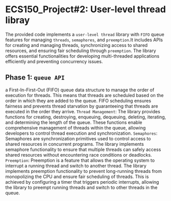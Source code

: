 # ECS150_Project#2: User-level thread libray
The provided code implements a `user-level thread` 
library with `FIFO`  queue features for managing 
`threads`, `semaphores`, and `preemption`.It 
includes APIs for creating and managing 
threads, synchronizing access to shared resources, 
and ensuring fair scheduling through `preemption`. 
The library offers essential functionalities for 
developing multi-threaded applications efficiently 
and preventing concurrency issues.

## Phase 1: `queue API`
a First-In-First-Out (FIFO) queue data structure 
to manage the order of execution for 
threads. This means that threads are scheduled based 
on the order in which they are added to the queue.
FIFO scheduling ensures fairness and prevents thread 
starvation by guaranteeing that threads are executed
in the order they arrive.
`Thread Management`: The library provides functions for
creating, destroying, enqueuing, dequeuing, deleting, 
iterating, and determining the length of the queue. 
These functions enable comprehensive management 
of threads within the queue, allowing developers to 
control thread execution 
and synchronization.
`Semaphores`: Semaphores are synchronization primitives
used to control access to shared resources in 
concurrent programs. The library implements semaphore 
functionality to ensure that multiple threads can 
safely access shared resources
without encountering race conditions or deadlocks.
`Preemption`: Preemption is a feature that allows the 
operating system to interrupt a running thread and 
switch to another thread. The library 
implements preemption functionality to prevent long-running
threads from monopolizing the CPU and ensure 
fair scheduling of threads. This is achieved by configuring 
a timer that triggers periodic interrupts, 
allowing the library to preempt running threads and switch to other 
threads in the queue.
